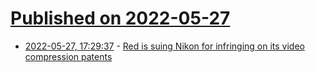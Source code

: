 # [Published on 2022-05-27](index.md)

* [2022-05-27, 17:29:37](https://news.ycombinator.com/item?id=31532285) - [Red is suing Nikon for infringing on its video compression patents](https://nikonrumors.com/2022/05/26/red-is-suing-nikon-for-infringing-on-its-video-compression-patents.aspx/)
